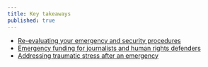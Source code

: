 ```yaml
---
title: Key takeaways
published: true
---
```

- [Re-evaluating your emergency and security procedures](en/topics/practice-1-emergencies/6-after/3-learn.md)
- [Emergency funding for journalists and human rights defenders](en/topics/practice-1-emergencies/6-after/3-1-learn.md)
- [Addressing traumatic stress after an emergency](en/topics/practice-1-emergencies/6-after/3-2-learn.md)
